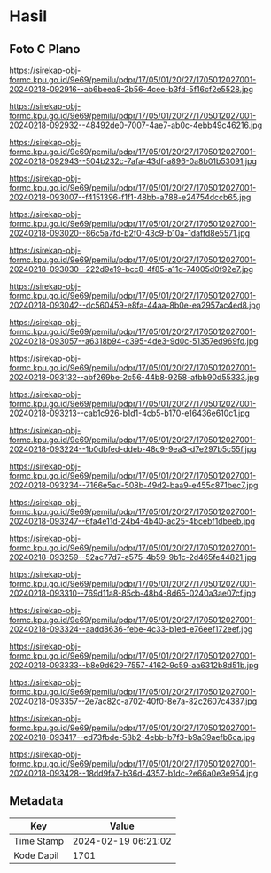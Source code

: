 # Hasil

## Foto C Plano

https://sirekap-obj-formc.kpu.go.id/9e69/pemilu/pdpr/17/05/01/20/27/1705012027001-20240218-092916--ab6beea8-2b56-4cee-b3fd-5f16cf2e5528.jpg

https://sirekap-obj-formc.kpu.go.id/9e69/pemilu/pdpr/17/05/01/20/27/1705012027001-20240218-092932--48492de0-7007-4ae7-ab0c-4ebb49c46216.jpg

https://sirekap-obj-formc.kpu.go.id/9e69/pemilu/pdpr/17/05/01/20/27/1705012027001-20240218-092943--504b232c-7afa-43df-a896-0a8b01b53091.jpg

https://sirekap-obj-formc.kpu.go.id/9e69/pemilu/pdpr/17/05/01/20/27/1705012027001-20240218-093007--f4151396-f1f1-48bb-a788-e24754dccb65.jpg

https://sirekap-obj-formc.kpu.go.id/9e69/pemilu/pdpr/17/05/01/20/27/1705012027001-20240218-093020--86c5a7fd-b2f0-43c9-b10a-1daffd8e5571.jpg

https://sirekap-obj-formc.kpu.go.id/9e69/pemilu/pdpr/17/05/01/20/27/1705012027001-20240218-093030--222d9e19-bcc8-4f85-a11d-74005d0f92e7.jpg

https://sirekap-obj-formc.kpu.go.id/9e69/pemilu/pdpr/17/05/01/20/27/1705012027001-20240218-093042--dc560459-e8fa-44aa-8b0e-ea2957ac4ed8.jpg

https://sirekap-obj-formc.kpu.go.id/9e69/pemilu/pdpr/17/05/01/20/27/1705012027001-20240218-093057--a6318b94-c395-4de3-9d0c-51357ed969fd.jpg

https://sirekap-obj-formc.kpu.go.id/9e69/pemilu/pdpr/17/05/01/20/27/1705012027001-20240218-093132--abf269be-2c56-44b8-9258-afbb90d55333.jpg

https://sirekap-obj-formc.kpu.go.id/9e69/pemilu/pdpr/17/05/01/20/27/1705012027001-20240218-093213--cab1c926-b1d1-4cb5-b170-e16436e610c1.jpg

https://sirekap-obj-formc.kpu.go.id/9e69/pemilu/pdpr/17/05/01/20/27/1705012027001-20240218-093224--1b0dbfed-ddeb-48c9-9ea3-d7e297b5c55f.jpg

https://sirekap-obj-formc.kpu.go.id/9e69/pemilu/pdpr/17/05/01/20/27/1705012027001-20240218-093234--7166e5ad-508b-49d2-baa9-e455c871bec7.jpg

https://sirekap-obj-formc.kpu.go.id/9e69/pemilu/pdpr/17/05/01/20/27/1705012027001-20240218-093247--6fa4e11d-24b4-4b40-ac25-4bcebf1dbeeb.jpg

https://sirekap-obj-formc.kpu.go.id/9e69/pemilu/pdpr/17/05/01/20/27/1705012027001-20240218-093259--52ac77d7-a575-4b59-9b1c-2d465fe44821.jpg

https://sirekap-obj-formc.kpu.go.id/9e69/pemilu/pdpr/17/05/01/20/27/1705012027001-20240218-093310--769d11a8-85cb-48b4-8d65-0240a3ae07cf.jpg

https://sirekap-obj-formc.kpu.go.id/9e69/pemilu/pdpr/17/05/01/20/27/1705012027001-20240218-093324--aadd8636-febe-4c33-b1ed-e76eef172eef.jpg

https://sirekap-obj-formc.kpu.go.id/9e69/pemilu/pdpr/17/05/01/20/27/1705012027001-20240218-093333--b8e9d629-7557-4162-9c59-aa6312b8d51b.jpg

https://sirekap-obj-formc.kpu.go.id/9e69/pemilu/pdpr/17/05/01/20/27/1705012027001-20240218-093357--2e7ac82c-a702-40f0-8e7a-82c2607c4387.jpg

https://sirekap-obj-formc.kpu.go.id/9e69/pemilu/pdpr/17/05/01/20/27/1705012027001-20240218-093417--ed73fbde-58b2-4ebb-b7f3-b9a39aefb6ca.jpg

https://sirekap-obj-formc.kpu.go.id/9e69/pemilu/pdpr/17/05/01/20/27/1705012027001-20240218-093428--18dd9fa7-b36d-4357-b1dc-2e66a0e3e954.jpg


## Metadata

| Key        | Value               |
| ---------- | ------------------- |
| Time Stamp | 2024-02-19 06:21:02 |
| Kode Dapil | 1701                |



